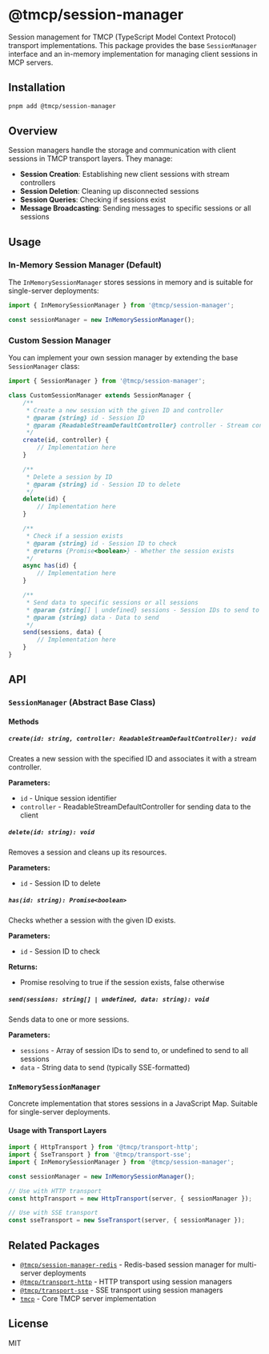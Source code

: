 # @tmcp/session-manager

Session management for TMCP (TypeScript Model Context Protocol) transport implementations. This package provides the base `SessionManager` interface and an in-memory implementation for managing client sessions in MCP servers.

## Installation

```bash
pnpm add @tmcp/session-manager
```

## Overview

Session managers handle the storage and communication with client sessions in TMCP transport layers. They manage:

- **Session Creation**: Establishing new client sessions with stream controllers
- **Session Deletion**: Cleaning up disconnected sessions
- **Session Queries**: Checking if sessions exist
- **Message Broadcasting**: Sending messages to specific sessions or all sessions

## Usage

### In-Memory Session Manager (Default)

The `InMemorySessionManager` stores sessions in memory and is suitable for single-server deployments:

```javascript
import { InMemorySessionManager } from '@tmcp/session-manager';

const sessionManager = new InMemorySessionManager();
```

### Custom Session Manager

You can implement your own session manager by extending the base `SessionManager` class:

```javascript
import { SessionManager } from '@tmcp/session-manager';

class CustomSessionManager extends SessionManager {
	/**
	 * Create a new session with the given ID and controller
	 * @param {string} id - Session ID
	 * @param {ReadableStreamDefaultController} controller - Stream controller
	 */
	create(id, controller) {
		// Implementation here
	}

	/**
	 * Delete a session by ID
	 * @param {string} id - Session ID to delete
	 */
	delete(id) {
		// Implementation here
	}

	/**
	 * Check if a session exists
	 * @param {string} id - Session ID to check
	 * @returns {Promise<boolean>} - Whether the session exists
	 */
	async has(id) {
		// Implementation here
	}

	/**
	 * Send data to specific sessions or all sessions
	 * @param {string[] | undefined} sessions - Session IDs to send to (undefined = all sessions)
	 * @param {string} data - Data to send
	 */
	send(sessions, data) {
		// Implementation here
	}
}
```

## API

### `SessionManager` (Abstract Base Class)

#### Methods

##### `create(id: string, controller: ReadableStreamDefaultController): void`

Creates a new session with the specified ID and associates it with a stream controller.

**Parameters:**

- `id` - Unique session identifier
- `controller` - ReadableStreamDefaultController for sending data to the client

##### `delete(id: string): void`

Removes a session and cleans up its resources.

**Parameters:**

- `id` - Session ID to delete

##### `has(id: string): Promise<boolean>`

Checks whether a session with the given ID exists.

**Parameters:**

- `id` - Session ID to check

**Returns:**

- Promise resolving to true if the session exists, false otherwise

##### `send(sessions: string[] | undefined, data: string): void`

Sends data to one or more sessions.

**Parameters:**

- `sessions` - Array of session IDs to send to, or undefined to send to all sessions
- `data` - String data to send (typically SSE-formatted)

### `InMemorySessionManager`

Concrete implementation that stores sessions in a JavaScript Map. Suitable for single-server deployments.

#### Usage with Transport Layers

```javascript
import { HttpTransport } from '@tmcp/transport-http';
import { SseTransport } from '@tmcp/transport-sse';
import { InMemorySessionManager } from '@tmcp/session-manager';

const sessionManager = new InMemorySessionManager();

// Use with HTTP transport
const httpTransport = new HttpTransport(server, { sessionManager });

// Use with SSE transport
const sseTransport = new SseTransport(server, { sessionManager });
```

## Related Packages

- [`@tmcp/session-manager-redis`](../session-manager-redis) - Redis-based session manager for multi-server deployments
- [`@tmcp/transport-http`](../transport-http) - HTTP transport using session managers
- [`@tmcp/transport-sse`](../transport-sse) - SSE transport using session managers
- [`tmcp`](../tmcp) - Core TMCP server implementation

## License

MIT
